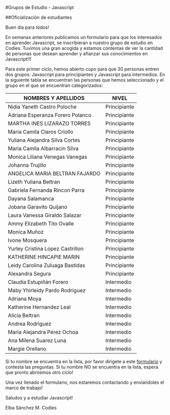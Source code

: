 #Grupos de Estudio - Javascript

##Oficialización de estudiantes

Buen día para todos!

En semanas anteriores publicamos un formulario para que los interesados en aprender Javascript, se inscribieran a nuestro grupo de
estudio en Codies. Tuvimos una gran acogida y estamos contentas de ver la cantidad de personas que desean aprender y afianzar 
sus conocimientos en Javascript!!! 

Para este primer ciclo, hemos abierto cupo para que 30 personas entren dos grupos: Javascript para principiantes y Javascript para
intermedios. En la siguiente tabla se encuentran las personas que hemos seleccionado y el grupo en el que se encuentran categorizados:

|NOMBRES Y APELLIDOS|	NIVEL|
|-------------------|------|
|Nidia Yaneth Castro Poloche|Principiante|
|Adriana Esperanza Forero Polanco|Principiante|
|MARTHA INES LIZARAZO TORRES|	Principiante|
|Maria Camila Claros Criollo|	Principiante|
|Yuliana Alejandra Silva Cortes|	Principiante|
|Maria Camila Albarracin Silva|	Principiante|
|Monica Liliana Venegas Vanegas|	Principiante|
|Johanna Trujillo|	Principiante|
|ANGELICA MARIA BELTRAN FAJARDO|	Principiante|
|Lizeth Yuliana Beltran|	Principiante|
|Gabriela Fernanda Rincon Parra| 	Principiante|
|Dayana Salamanca|	Principiante|
|Jobana Garavito Quijano|	Principiante|
|Laura Vanessa Giraldo Salazar|	Principiante|
|Ammy Elizabeth Tito Ovalle|	Principiante|
|Monica Muñoz|	Principiante|
|Ivone Mosquera| 	Principiante|
|Yurley Cristina Lopez Castrillon|	Principiante|
|KATHERINE HINCAPIE MARIN|	Principiante|
|Leidy Carolina Zuluaga Bastidas|	Principiante|
|Alexandra Segura|	Principiante|
|Claudia Estupiñán Forero| Intermedio|
|Maby Yhirleidy Pardo Rodriguez|	Intermedio|
|Adriana Moya|	Intermedio|
|Katherine Hernandez Leal| 	Intermedio|
|Alicia Beltran| Intermedio|
|Andrea Rodrìguez|	Intermedio|
|Maria Alejandra Pérez Ochoa|	Intermedio|
|Ana Milena Suarez Luna|	Intermedio|
|Margie Orellano| 	Intermedio|

Si tu nombre se encuentra en la lista, por favor dirigete a este [formulario](http://goo.gl/forms/rvKjfYDRIs) y contesta las preguntas.
Si tu  nombre NO se encuentra en la lista, espera que pronto abriremos otro ciclo!

Una vez llenado el formulario, nos estaremos contactando y enviandoles el marco de trabajo!

Saludos y a estudiar Javascript!

Elba Sánchez M.
Codies

